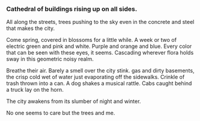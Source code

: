 ### Cathedral of buildings rising up on all sides.

All along the streets, trees pushing to the sky even in the concrete and steel that makes the city. 

Come spring, covered in blossoms for a little while. A week or two of electric green and pink and white. Purple and orange and blue. Every color that can be seen with these eyes, it seems. Cascading wherever flora holds sway in this geometric noisy realm.

Breathe their air. Barely a smell over the city stink. gas and dirty basements, the crisp cold wet of water just evaporating off the sidewalks. Crinkle of trash thrown into a can. A dog shakes a musical rattle. Cabs caught behind a truck lay on the horn. 

The city awakens from its slumber of night and winter. 

No one seems to care but the trees and me. 